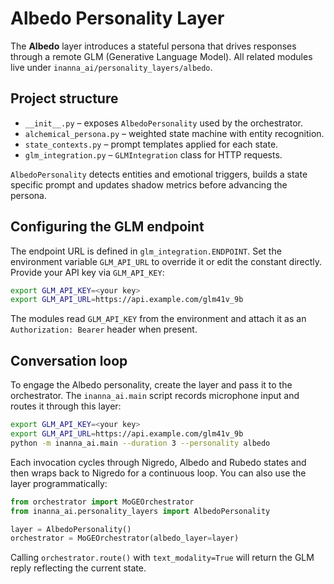 # Albedo Personality Layer

The **Albedo** layer introduces a stateful persona that drives responses through a remote GLM (Generative Language Model). All related modules live under `inanna_ai/personality_layers/albedo`.

## Project structure

- `__init__.py` – exposes `AlbedoPersonality` used by the orchestrator.
- `alchemical_persona.py` – weighted state machine with entity recognition.
- `state_contexts.py` – prompt templates applied for each state.
- `glm_integration.py` – `GLMIntegration` class for HTTP requests.

`AlbedoPersonality` detects entities and emotional triggers, builds a state specific prompt and updates shadow metrics before advancing the persona.

## Configuring the GLM endpoint

The endpoint URL is defined in `glm_integration.ENDPOINT`. Set the environment variable `GLM_API_URL` to override it or edit the constant directly. Provide your API key via `GLM_API_KEY`:

```bash
export GLM_API_KEY=<your key>
export GLM_API_URL=https://api.example.com/glm41v_9b
```

The modules read `GLM_API_KEY` from the environment and attach it as an
`Authorization: Bearer` header when present.

## Conversation loop

To engage the Albedo personality, create the layer and pass it to the orchestrator. The `inanna_ai.main` script records microphone input and routes it through this layer:

```bash
export GLM_API_KEY=<your key>
export GLM_API_URL=https://api.example.com/glm41v_9b
python -m inanna_ai.main --duration 3 --personality albedo
```

Each invocation cycles through Nigredo, Albedo and Rubedo states and then wraps back to Nigredo for a continuous loop. You can also use the layer programmatically:

```python
from orchestrator import MoGEOrchestrator
from inanna_ai.personality_layers import AlbedoPersonality

layer = AlbedoPersonality()
orchestrator = MoGEOrchestrator(albedo_layer=layer)
```

Calling `orchestrator.route()` with `text_modality=True` will return the GLM reply reflecting the current state.

